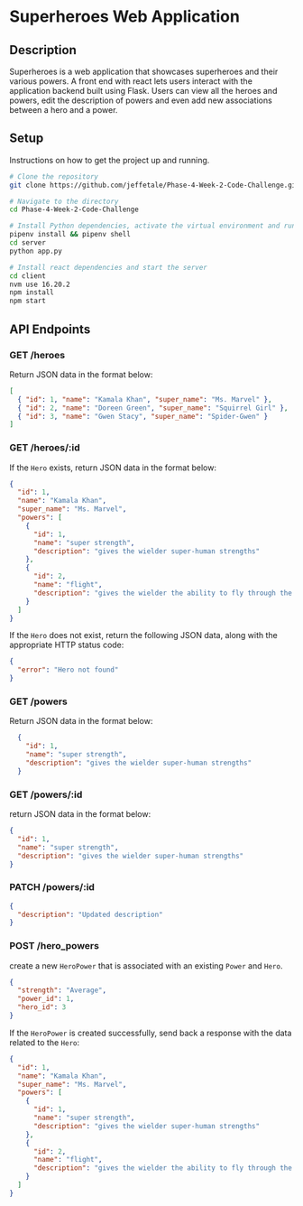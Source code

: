 # Superheroes Web Application

## Description

Superheroes is a web application that showcases superheroes and their various powers. A front end with react lets users interact with the application backend built using Flask. Users can view all the heroes and powers, edit the description of powers and even add new associations between a hero and a power.

## Setup

Instructions on how to get the project up and running.

```bash
# Clone the repository
git clone https://github.com/jeffetale/Phase-4-Week-2-Code-Challenge.git

# Navigate to the directory
cd Phase-4-Week-2-Code-Challenge

# Install Python dependencies, activate the virtual environment and run the server
pipenv install && pipenv shell
cd server
python app.py

# Install react dependencies and start the server
cd client
nvm use 16.20.2
npm install
npm start
```

## API Endpoints

### GET /heroes

Return JSON data in the format below:

```json
[
  { "id": 1, "name": "Kamala Khan", "super_name": "Ms. Marvel" },
  { "id": 2, "name": "Doreen Green", "super_name": "Squirrel Girl" },
  { "id": 3, "name": "Gwen Stacy", "super_name": "Spider-Gwen" }
]
```

### GET /heroes/:id

If the `Hero` exists, return JSON data in the format below:

```json
{
  "id": 1,
  "name": "Kamala Khan",
  "super_name": "Ms. Marvel",
  "powers": [
    {
      "id": 1,
      "name": "super strength",
      "description": "gives the wielder super-human strengths"
    },
    {
      "id": 2,
      "name": "flight",
      "description": "gives the wielder the ability to fly through the skies at supersonic speed"
    }
  ]
}
```

If the `Hero` does not exist, return the following JSON data, along with
the appropriate HTTP status code:

```json
{
  "error": "Hero not found"
}
```

### GET /powers

Return JSON data in the format below:

```json
  {
    "id": 1,
    "name": "super strength",
    "description": "gives the wielder super-human strengths"
  }
```

### GET /powers/:id

return JSON data in the format below:

```json
{
  "id": 1,
  "name": "super strength",
  "description": "gives the wielder super-human strengths"
}
```

### PATCH /powers/:id



```json
{
  "description": "Updated description"
}
```

### POST /hero_powers

create a new `HeroPower` that is associated with an
existing `Power` and `Hero`.

```json
{
  "strength": "Average",
  "power_id": 1,
  "hero_id": 3
}
```

If the `HeroPower` is created successfully, send back a response with the data
related to the `Hero`:

```json
{
  "id": 1,
  "name": "Kamala Khan",
  "super_name": "Ms. Marvel",
  "powers": [
    {
      "id": 1,
      "name": "super strength",
      "description": "gives the wielder super-human strengths"
    },
    {
      "id": 2,
      "name": "flight",
      "description": "gives the wielder the ability to fly through the skies at supersonic speed"
    }
  ]
}
```

